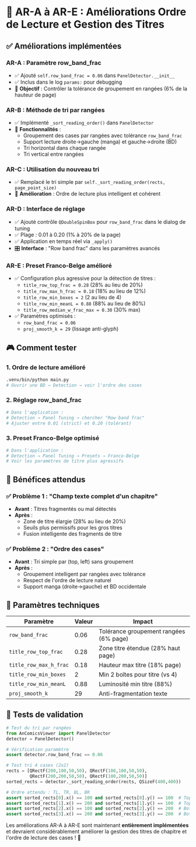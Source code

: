 # 🎯 AR-A à AR-E : Améliorations Ordre de Lecture et Gestion des Titres

## ✅ Améliorations implémentées

### AR-A : Paramètre row_band_frac
- ✅ Ajouté `self.row_band_frac = 0.06` dans `PanelDetector.__init__`
- ✅ Inclus dans le log `params:` pour debugging
- 🎯 **Objectif** : Contrôler la tolérance de groupement en rangées (6% de la hauteur de page)

### AR-B : Méthode de tri par rangées  
- ✅ Implémenté `_sort_reading_order()` dans `PanelDetector`
- 🔧 **Fonctionnalités** :
  - Groupement des cases par rangées avec tolérance `row_band_frac`
  - Support lecture droite→gauche (manga) et gauche→droite (BD)
  - Tri horizontal dans chaque rangée
  - Tri vertical entre rangées

### AR-C : Utilisation du nouveau tri
- ✅ Remplacé le tri simple par `self._sort_reading_order(rects, page_point_size)`
- 🎯 **Amélioration** : Ordre de lecture plus intelligent et cohérent

### AR-D : Interface de réglage  
- ✅ Ajouté contrôle `QDoubleSpinBox` pour `row_band_frac` dans le dialog de tuning
- ✅ Plage : 0.01 à 0.20 (1% à 20% de la page)
- ✅ Application en temps réel via `_apply()`
- 🎛️ **Interface** : "Row band frac" dans les paramètres avancés

### AR-E : Preset Franco-Belge amélioré
- ✅ Configuration plus agressive pour la détection de titres :
  - `title_row_top_frac = 0.28` (28% au lieu de 20%)
  - `title_row_max_h_frac = 0.18` (18% au lieu de 12%)
  - `title_row_min_boxes = 2` (2 au lieu de 4)
  - `title_row_min_meanL = 0.88` (88% au lieu de 80%)
  - `title_row_median_w_frac_max = 0.30` (30% max)
- ✅ Paramètres optimisés :
  - `row_band_frac = 0.06`
  - `proj_smooth_k = 29` (lissage anti-glyph)

## 🎮 Comment tester

### 1. **Ordre de lecture amélioré**
```bash
.venv/bin/python main.py
# Ouvrir une BD → Detection → voir l'ordre des cases
```

### 2. **Réglage row_band_frac**
```bash
# Dans l'application :
# Detection → Panel Tuning → chercher "Row band frac"
# Ajuster entre 0.01 (strict) et 0.20 (tolérant)
```

### 3. **Preset Franco-Belge optimisé**
```bash
# Dans l'application :
# Detection → Panel Tuning → Presets → Franco-Belge
# Voir les paramètres de titre plus agressifs
```

## 🎯 Bénéfices attendus

### ✅ Problème 1 : "Champ texte complet d'un chapitre"
- **Avant** : Titres fragmentés ou mal détectés
- **Après** : 
  - Zone de titre élargie (28% au lieu de 20%)
  - Seuils plus permissifs pour les gros titres
  - Fusion intelligente des fragments de titre

### ✅ Problème 2 : "Ordre des cases"
- **Avant** : Tri simple par (top, left) sans groupement
- **Après** :
  - Groupement intelligent par rangées avec tolérance
  - Respect de l'ordre de lecture naturel
  - Support manga (droite→gauche) et BD occidentale

## 🔧 Paramètres techniques

| Paramètre | Valeur | Impact |
|-----------|--------|--------|
| `row_band_frac` | 0.06 | Tolérance groupement rangées (6% page) |
| `title_row_top_frac` | 0.28 | Zone titre étendue (28% haut page) |
| `title_row_max_h_frac` | 0.18 | Hauteur max titre (18% page) |
| `title_row_min_boxes` | 2 | Min 2 boîtes pour titre (vs 4) |
| `title_row_min_meanL` | 0.88 | Luminosité min titre (88%) |
| `proj_smooth_k` | 29 | Anti-fragmentation texte |

## 🧪 Tests de validation

```python
# Test du tri par rangées
from AnComicsViewer import PanelDetector
detector = PanelDetector()

# Vérification paramètre
assert detector.row_band_frac == 0.06

# Test tri 4 cases (2x2)
rects = [QRectF(200,100,50,50), QRectF(100,100,50,50), 
         QRectF(200,200,50,50), QRectF(100,200,50,50)]
sorted_rects = detector._sort_reading_order(rects, QSizeF(400,400))

# Ordre attendu : TL, TR, BL, BR
assert sorted_rects[0].x() == 100 and sorted_rects[0].y() == 100  # Top-Left
assert sorted_rects[1].x() == 200 and sorted_rects[1].y() == 100  # Top-Right
assert sorted_rects[2].x() == 100 and sorted_rects[2].y() == 200  # Bottom-Left
assert sorted_rects[3].x() == 200 and sorted_rects[3].y() == 200  # Bottom-Right
```

Les améliorations AR-A à AR-E sont maintenant **entièrement implémentées** et devraient considérablement améliorer la gestion des titres de chapitre et l'ordre de lecture des cases ! 🚀
